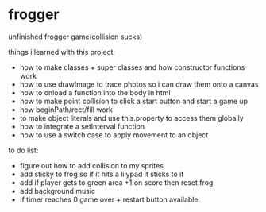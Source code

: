 # frogger
unfinished frogger game(collision sucks)

things i learned with this project:
- how to make classes + super classes and how constructor functions work
- how to use drawImage to trace photos so i can draw them onto a canvas
- how to onload a function into the body in html
- how to make point collision to click a start button and start a game up
- how beginPath/rect/fill work
- to make object literals and use this.property to access them globally
- how to integrate a setInterval function
- how to use a switch case to apply movement to an object


to do list:
- figure out how to add collision to my sprites
- add sticky to frog so if it hits a lilypad it sticks to it
- add if player gets to green area +1 on score then reset frog
- add background music
- if timer reaches 0 game over + restart button available

